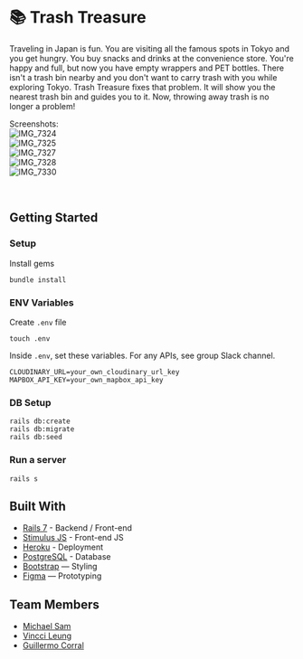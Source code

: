 # 📚 Trash Treasure

Traveling in Japan is fun. You are visiting all the famous spots in Tokyo and you get hungry. You buy snacks and drinks at the convenience store. You're happy and full, but now you have empty wrappers and PET bottles. There isn't a trash bin nearby and you don't want to carry trash with you while exploring Tokyo. Trash Treasure fixes that problem. It will show you the nearest trash bin and guides you to it. Now, throwing away trash is no longer a problem!

Screenshots:
<br>
![IMG_7324](https://github.com/msam4/trash_treasure/assets/137851066/be03ac77-f5e6-4db2-9c4d-5869c711c402)
<br>
![IMG_7325](https://github.com/msam4/trash_treasure/assets/137851066/c091b959-6ef3-4f7d-b513-b8f5ebf15416)
<br>
![IMG_7327](https://github.com/msam4/trash_treasure/assets/137851066/06c47e8a-767f-47ad-9f23-3a9e39f41ee1)
<br>
![IMG_7328](https://github.com/msam4/trash_treasure/assets/137851066/38c3f9ae-d176-4fa7-aeff-e44dafa23e70)
<br>
![IMG_7330](https://github.com/msam4/trash_treasure/assets/137851066/05ab0457-60e1-42ae-8217-4b376398e159)


<br>

   

## Getting Started
### Setup

Install gems
```
bundle install
```

### ENV Variables
Create `.env` file
```
touch .env
```
Inside `.env`, set these variables. For any APIs, see group Slack channel.
```
CLOUDINARY_URL=your_own_cloudinary_url_key
MAPBOX_API_KEY=your_own_mapbox_api_key
```

### DB Setup
```
rails db:create
rails db:migrate
rails db:seed
```

### Run a server
```
rails s
```

## Built With
- [Rails 7](https://guides.rubyonrails.org/) - Backend / Front-end
- [Stimulus JS](https://stimulus.hotwired.dev/) - Front-end JS
- [Heroku](https://heroku.com/) - Deployment
- [PostgreSQL](https://www.postgresql.org/) - Database
- [Bootstrap](https://getbootstrap.com/) — Styling
- [Figma](https://www.figma.com) — Prototyping

## Team Members
- [Michael Sam](https://github.com/msam4)
- [Vincci Leung](https://github.com/elysianysus)
- [Guillermo Corral](https://github.com/GCM1120)

